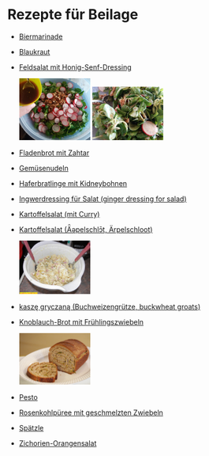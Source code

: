 Rezepte für Beilage
=====================

* [Biermarinade](Biermarinade.txt)
* [Blaukraut](blaukraut.md)
* [Feldsalat mit Honig-Senf-Dressing](Feldsalat.txt)

  <img src="../../pics/Feldsalat.1.jpg" width="30%" alt="Feldsalat (1): Salat vor Zugabe des Dressings (das war zu wenig, ich mußte noch etwas Dressing nachmachen)" title="Feldsalat (1):&#10;Salat vor Zugabe des Dressings&#10;(das war zu wenig, ich mußte noch&#10;etwas Dressing nachmachen)" />
  <img src="../../pics/Feldsalat.2.jpg" width="30%" alt="Feldsalat (2): Salat mit Dressing vermischt" title="Feldsalat (2):&#10;Salat mit Dressing vermischt" />
* [Fladenbrot mit Zahtar](Fladenbrot-mit-Zahtar.txt)
* [Gemüsenudeln](Gemuesenudeln.md)
* [Haferbratlinge mit Kidneybohnen](Haferbratlinge.txt)
* [Ingwerdressing für Salat (ginger dressing for salad)](Ingwerdressing.txt)
* [Kartoffelsalat (mit Curry)](Kartoffelsalat.md)
* [Kartoffelsalat (Ǟəpelschlɔ̄t, Ärpelschloot)](Ǟəpelschlɔ̄t.htm)

  <img src="../../pics/%C7%9E%C9%99pelschl%C9%94%CC%84t.11.jpg" width="30%" alt="Ǟəpelschlɔ̄t (11): fertig, nur noch etwas durchziehen lassen" title="Ǟəpelschlɔ̄t (11):&#10;fertig, nur noch etwas durchziehen lassen" />
* [kaszę gryczaną (Buchweizengrütze, buckwheat groats)](kaszę_gryczaną.txt)
* [Knoblauch-Brot mit Frühlingszwiebeln](Knoblauchbrot.txt)

  <img src="../../pics/Knoblauchbrot.jpg" width="30%" alt="Knoblauchbrot" title="Knoblauchbrot" />
* [Pesto](pesto.md)
* [Rosenkohlpüree mit geschmelzten Zwiebeln](Rosenkohlpüree.txt)
* [Spätzle](Spaetzle.md)
* [Zichorien-Orangensalat](Zichorien-Orangensalat.txt)
